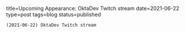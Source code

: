 
title=Upcoming Appearance: OktaDev Twitch stream 
date=2021-06-22
type=post
tags=blog
status=published
~~~~~~
(2021-06-22) OktaDev Twitch stream  
            